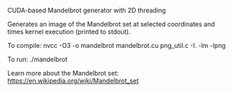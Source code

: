 CUDA-based Mandelbrot generator with 2D threading

Generates an image of the Mandelbrot set at selected coordinates and times kernel execution (printed to stdout).

To compile:
nvcc -O3 -o mandelbrot mandelbrot.cu png_util.c -I. -lm -lpng

To run:
./mandelbrot

Learn more about the Mandelbrot set: https://en.wikipedia.org/wiki/Mandelbrot_set
